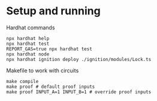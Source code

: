 # Setup and running

Hardhat commands

```shell
npx hardhat help
npx hardhat test
REPORT_GAS=true npx hardhat test
npx hardhat node
npx hardhat ignition deploy ./ignition/modules/Lock.ts
```

Makefile to work with circuits

```shell
make compile
make proof # default proof inputs
make proof INPUT_A=1 INPUT_B=1 # override proof inputs
```
